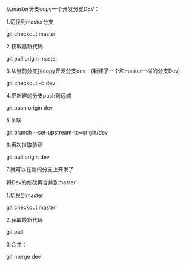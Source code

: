 从master分支copy一个开发分支DEV：

1.切换到master分支

git checkout master

2.获取最新代码

git pull origin master

3.从当前分支拉copy开发分支dev：(新建了一个和master一样的分支Dev)

git checkout -b dev

4.把新建的分支push到远端

git push origin dev

5.关联

git branch --set-upstream-to=origin/dev

6.再次拉取验证

git pull origin dev

7.就可以在新的分支上开发了

将Dev的修改再合并到master

1.切换到master

git checkout master

2.获取最新代码

git pull

3.合并：

git merge dev
 